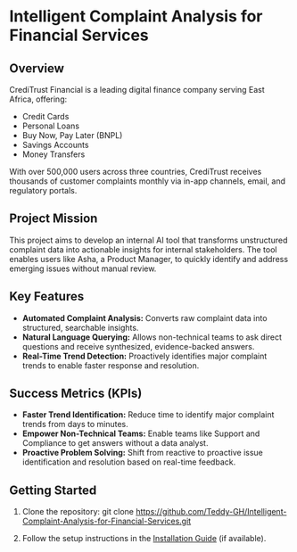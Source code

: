 # Intelligent Complaint Analysis for Financial Services


## Overview

CrediTrust Financial is a leading digital finance company serving East Africa, offering:
- Credit Cards
- Personal Loans
- Buy Now, Pay Later (BNPL)
- Savings Accounts
- Money Transfers

With over 500,000 users across three countries, CrediTrust receives thousands of customer complaints monthly via in-app channels, email, and regulatory portals.

## Project Mission

This project aims to develop an internal AI tool that transforms unstructured complaint data into actionable insights for internal stakeholders. The tool enables users like Asha, a Product Manager, to quickly identify and address emerging issues without manual review.

## Key Features

- **Automated Complaint Analysis:** Converts raw complaint data into structured, searchable insights.
- **Natural Language Querying:** Allows non-technical teams to ask direct questions and receive synthesized, evidence-backed answers.
- **Real-Time Trend Detection:** Proactively identifies major complaint trends to enable faster response and resolution.

## Success Metrics (KPIs)

- **Faster Trend Identification:** Reduce time to identify major complaint trends from days to minutes.
- **Empower Non-Technical Teams:** Enable teams like Support and Compliance to get answers without a data analyst.
- **Proactive Problem Solving:** Shift from reactive to proactive issue identification and resolution based on real-time feedback.

## Getting Started

1. Clone the repository:
    git clone https://github.com/Teddy-GH/Intelligent-Complaint-Analysis-for-Financial-Services.git

2. Follow the setup instructions in the [Installation Guide](./docs/INSTALL.md) (if available).



